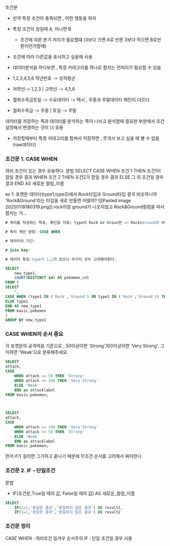 조건문
- 만약 특정 조건이 충족되면 , 어떤 행동을 하자
- 특정 조건이 참일때 A, 아니면 B
	- 조건에 따른 분기 처리가 필요할떄 (3보다 크면 A로 반환 3보다 작으면 B로반환이런거할때)
- 조건에 따라 다른값을 표시하고 싶을때 사용 

- 데이터분석을 하다보면 , 특정 카테고리를 하나로 합치는 전처리가 필요할 수 있음
- 1,2,3,4,5,6 학년번호 -> 성적평균 
- 저학년-> 1,2,3 | 고학년 -> 4,5,6 
-  월화수목금토일 -> 수요데이터 -> 택시 , 주중과 주말데이터 패턴이 다르다.
- 월화수목금 -> 주중 | 토일 -> 주말

데이터를 저장하는 쪽과 데이터를 분석하는 쪽이 나뉘고 
분석할때 필요한 부분에서 조건 설정해서 변경하는 것이 더 유용
- 저장할때부터 특정 카테고리를 합쳐서 저장하면 , 쪼개서 보고 싶을 때 볼 수 없음 (raw데이터)



### 조건문  1. CASE WHEN
여러 조건이 있는 경우 유용하다.
문법
SELECT
 CASE
	WHEN 조건 1 THEN 조건1이 참일 경우 결과
	 WHEN 조건 2 THEN 조건2가 참일 경우 결과
	 ELSE 그 외 조건일 경우 결과
 END AS 새로운 컬럼_이름

ex 1: 포켓몬 데이터(type1,type2)에서 Rock타입과 Ground타입 결국 비슷하니까
'Rock&Ground'라는 타입을 새로 만들면 어떨까?
![[Pasted image 20250118180319.png]]
rock이랑 ground가 나오지않고 Rock&Ground컬럼을 파서 합치는 거...

```sql
# 쿼리를 작성하는 목표, 확인할 지표: type이 Rock or Groun면 => Rock&Ground로 바꾸기

# 쿼리 계산 방법: CASE WHEN

# 데이터의 기간:

# join key:

# 데이터 특징:type이 1,2가 있으니 두가지 모두 고려해야한다.

SELECT
	new_type1,
	COUNT(DISTINCT id) AS pokemon_cnt
FROM (
SELECT
	*,
CASE WHEN (type1 IN ('Rock','Ground') OR type2 IN ('Rock','Ground')) THEN 'Rock&Ground'
ELSE type1
END AS new_type1
FROM basic.pokemon
)
GROUP BY new_type1

```


### CASE WHEN의 순서 중요
각 포켓몬의 공격력을 기준으로 , 50이상이면 'Strong',100이상이면 'Very Strong', 그 이하면 'Weak'으로 분류해주세요.

```sql
SELECT
attack,
CASE
	WHEN attack >= 50 THEN 'Strong'
	WHEN attack >= 100 THEN 'Very Strong'
	ELSE 'Weak'
	END as attacklabel
FROM basic.pokemon;

  

SELECT
attack,
CASE
	WHEN attack >= 100 THEN 'Very Strong'
	WHEN attack >= 50 THEN 'Strong'
	ELSE 'Weak'
	END as attacklabel
FROM basic.pokemon;

```
먼저 if가 걸리면 그거하고 끝나기 때문에 무조건 순서를 고려해서 짜야한다.

### 조건문 2. IF - 단일조건
문법 
- IF(조건문,True일 때의 값, False일 때의 값) AS 새로운_컬럼_이름

```sql
SELECT 
	IF(1=1,'동일한 결과','동일하지 않은 결과') AS result1,
	IF(1=2,'동일한 결과','동일하지 않은 결과') AS result2
```

### 조건문 정리 
CASE WHEN : 여러조건 일겨우 순서주의
IF : 단일 조건일 경우 사용